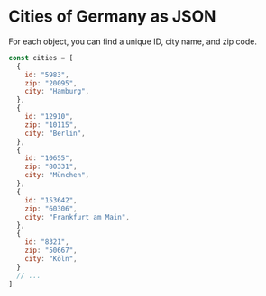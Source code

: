 # Cities of Germany as JSON
For each object, you can find a unique ID, city name, and zip code.

```javascript
const cities = [
  {
    id: "5983",
    zip: "20095",
    city: "Hamburg",
  },
  {
    id: "12910",
    zip: "10115",
    city: "Berlin",
  },
  {
    id: "10655",
    zip: "80331",
    city: "München",
  },
  {
    id: "153642",
    zip: "60306",
    city: "Frankfurt am Main",
  },
  {
    id: "8321",
    zip: "50667",
    city: "Köln",
  }
  // ...
]
```
